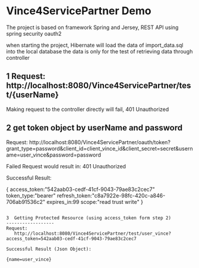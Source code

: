 Vince4ServicePartner Demo
==================

The project is based on framework Spring and Jersey, REST API using spring security oauth2

when starting the project, Hibernate will load the data of import_data.sql into the local database
the data is only for the test of retrieving data through controller

1  Request:    http://localhost:8080/Vince4ServicePartner/test/{userName}
----------------------------
 Making request to the controller directly will fail,  401 Unauthorized


2  get token object by userName and password
----------------------------
Request:
http://localhost:8080/Vince4ServicePartner/oauth/token?grant_type=password&client_id=client_vince_id&client_secret=secret&username=user_vince&password=password

Failed Request would result in: 401 Unauthorized

Successful Result:

{
 access_token:"542aab03-cedf-41cf-9043-79ae83c2cec7" 
 token_type:"bearer"
 refresh_token:"c8a7922e-98fc-420c-a846-706ab91536c2"
 expires_in:99
 scope:"read trust write"
}
```

3  Getting Protected Resource (using access_token form step 2)
------------------
Request:
   http://localhost:8080/Vince4ServicePartner/test/user_vince?access_token=542aab03-cedf-41cf-9043-79ae83c2cec7

Successful Result (Json Object):

{name=user_vince}



